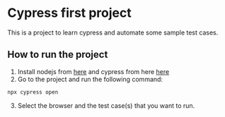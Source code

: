 # Cypress first project
This is a project to learn cypress and automate some sample test cases.

## How to run the project
1. Install nodejs from [here](https://nodejs.org/en/download/package-manager) and cypress from here [here](https://docs.cypress.io/guides/getting-started/installing-cypress)
2. Go to the project and run the following command:
```bash
npx cypress open
```
3. Select the browser and the test case(s) that you want to run.